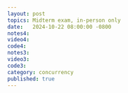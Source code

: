 ```yaml
---
layout: post
topics: Midterm exam, in-person only
date:   2024-10-22 08:00:00 -0800
notes4: 
video4: 
code4: 
notes3: 
video3: 
code3: 
category: concurrency
published: true
---
```

